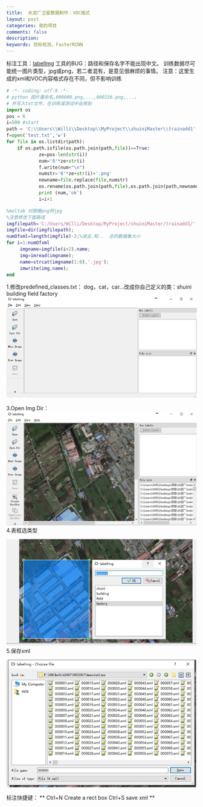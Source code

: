 ```yaml
---
title:  水泥厂卫星数据制作：VOC格式
layout: post
categories: 我的项目
comments: false
description: 
keywords: 目标检测，FasterRCNN
---
```

标注工具：[labelImg](https://github.com/tzutalin/labelImg)
工具的BUG：路径和保存名字不能出现中文。
训练数据尽可能统一图片类型，jpg或png，若二者混有，是意见很麻烦的事情。
注意：这里生成的xml和VOC内容格式存在不同，但不影响训练
<!-- more -->
```python
# -*- coding: utf-8 -*-
# python 图片重命名,000000.png,...,000156.png,...。
# 并写入txt文件，在训练或测试中会用到
import os
pos = 6
i=500 #start
path = 'C:\\Users\\Willi\\Desktop\\MyProject\\shuiniMaster\\trainadd1'
f=open('test.txt','w')
for file in os.listdir(path):
    if os.path.isfile(os.path.join(path,file))==True:
            ze=pos-len(str(i))
            num='0'*ze+str(i)
            f.write(num+"\n")
            numstr='0'*ze+str(i)+'.png'
            newname=file.replace(file,numstr)
            os.rename(os.path.join(path,file),os.path.join(path,newname))
            print (num,'ok')
            i=i+1
```
```matlab
%maltab 对图像png转jpg
%注意修改下面路径
imgfilepath='C:/Users/Willi/Desktop/MyProject/shuiniMaster/trainadd1/';
imgfile=dir(imgfilepath); 
numOfxml=length(imgfile)-2;%减去.和..  总的数据集大小
for i=1:numOfxml
     imgname=imgfile(i+2).name;
     img=imread(imgname);
     name=strcat(imgname(1:6),'.jpg');
     imwrite(img,name);
end
```

1.修改predefined_classes.txt：
dog，cat，car...改成你自己定义的类：shuini building field factory
![](./_image/2017-12-14-14-08-41.jpg)

3.Open Img Dir：
![](./_image/2017-12-14-14-18-47.jpg)
4.表框选类型

![](./_image/2017-12-15-10-07-41.jpg)
5.保存xml

![](./_image/2017-12-15-10-08-56.jpg)

标注快捷键：
**
Ctrl+N	Create a rect box
Ctrl+S save xml
**